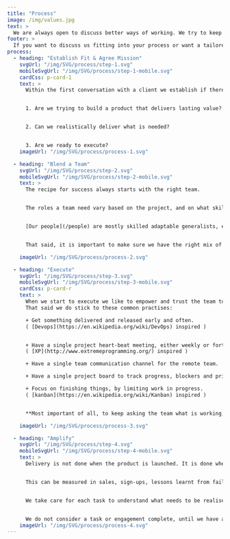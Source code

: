 ```yaml
---
title: "Process"
image: /img/values.jpg
text: >
  We are always open to discuss better ways of working. We try to keep the balance right between having a light process that empowers people, and having enough process to stay organized. If you have feedback on our process we would really enjoy discussing it. [Talk process with us?](/contact)
footer: >
  If you want to discuss us fitting into your process or want a tailored execution plan we are happy to expand on this in a pitch. **[Let us Pitch?](/contact)**
process:
  - heading: "Establish Fit & Agree Mission"
    svgUrl: "/img/SVG/process/step-1.svg"
    mobileSvgUrl: "/img/SVG/process/step-1-mobile.svg"
    cardCss: p-card-1
    text: >
      Within the first conversation with a client we establish if there is a fit. Our goal is to answer three questions.


      1. Are we trying to build a product that delivers lasting value?


      2. Can we realistically deliver what is needed?


      3. Are we ready to execute?
    imageUrl: "/img/SVG/process/process-1.svg"

  - heading: "Blend a Team"
    svgUrl: "/img/SVG/process/step-2.svg"
    mobileSvgUrl: "/img/SVG/process/step-2-mobile.svg"
    text: >
      The recipe for success always starts with the right team.


      The roles a team need vary based on the project, and on what skills our client brings to the table. 


      [Our people](/people) are mostly skilled adaptable generalists, each having their own specialities and strengths. We can deliver a good job across most aspects of the project.  


      That said, it is important to make sure we have the right mix of business skills, technical skills and specialist skills to succeed. If we need to call in specialist expertise to deliver we will let you know.

    imageUrl: "/img/SVG/process/process-2.svg"

  - heading: "Execute"
    svgUrl: "/img/SVG/process/step-3.svg"
    mobileSvgUrl: "/img/SVG/process/step-3-mobile.svg"
    cardCss: p-card-r
    text: >
      When we start to execute we like to empower and trust the team to mostly self-organize to maximize delivery.
      That said we do stick to these common practises:

      + Get something delivered and released early and often. 
      ( [Devops](https://en.wikipedia.org/wiki/DevOps) inspired )


      + Have a single project heart-beat meeting, either weekly or fortnighthly. 
      ( [XP](http://www.extremeprogramming.org/) inspired )

      + Have a single team communication channel for the remote team.

      + Have a single project board to track progress, blockers and priotization.

      + Focus on finishing things, by limiting work in progress. 
      ( [kanban](https://en.wikipedia.org/wiki/Kanban) inspired ) 


      **Most important of all, to keep asking the team what is working, listening to their answers and adapting accordingly!**

    imageUrl: "/img/SVG/process/process-3.svg"

  - heading: "Amplify"
    svgUrl: "/img/SVG/process/step-4.svg"
    mobileSvgUrl: "/img/SVG/process/step-4-mobile.svg"
    text: >
      Delivery is not done when the product is launched. It is done when value is created and maximized. 


      This can be measured in sales, sign-ups, lessons learnt from failures or brand-awareness. 


      We take care for each task to understand what needs to be realised to maximize its success. 


      We do not consider a task or engagement complete, until we have amplified the value to its full potential.
    imageUrl: "/img/SVG/process/process-4.svg"
---
```

